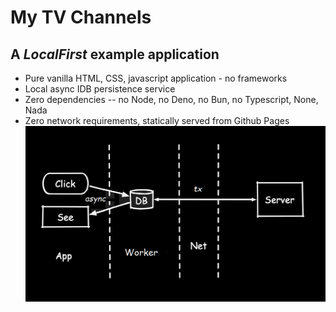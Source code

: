 # My TV Channels
## A _LocalFirst_ example application
  - Pure vanilla HTML, CSS, javascript application - no frameworks
  - Local async IDB persistence service
  - Zero dependencies -- no Node, no Deno, no Bun, no Typescript, None, Nada
  - Zero network requirements, statically served from Github Pages
![alt text](./assets/LocalFirst.png)
